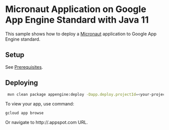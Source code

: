 # Micronaut Application on Google App Engine Standard with Java 11

This sample shows how to deploy a [Micronaut](https://micronaut.io/index.html)
application to Google App Engine standard.

## Setup

See [Prerequisites](../README.md#Prerequisites).

## Deploying

```bash
 mvn clean package appengine:deploy -Dapp.deploy.projectId=<your-project-id>
```

To view your app, use command:
```
gcloud app browse
```
Or navigate to http://<project-id>.appspot.com URL.
